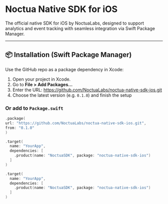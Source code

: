 # Noctua Native SDK for iOS

The official native SDK for iOS by NoctuaLabs, designed to support analytics and event tracking with seamless integration via Swift Package Manager.

---

## 📦 Installation (Swift Package Manager)

Use the GitHub repo as a package dependency in Xcode:

1. Open your project in Xcode.
2. Go to **File > Add Packages…**
3. Enter the URL: https://github.com/NoctuaLabs/noctua-native-sdk-ios.git
4. Choose the latest version (e.g. `0.1.0`) and finish the setup

### Or add to `Package.swift`

```swift
.package(
url: "https://github.com/NoctuaLabs/noctua-native-sdk-ios.git",
from: "0.1.0"
)

.target(
  name: "YourApp",
  dependencies: [
    .product(name: "NoctuaSDK", package: "noctua-native-sdk-ios")
  ]
)

.target(
  name: "YourApp",
  dependencies: [
    .product(name: "NoctuaSDK", package: "noctua-native-sdk-ios")
  ]
)

